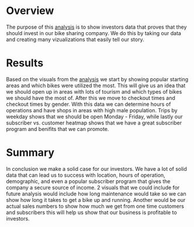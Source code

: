 # Overview
The purpose of this [analysis](https://public.tableau.com/app/profile/ron.holcomb/viz/CitibikeChallenge_16327039798370/StoryChallenge?publish=yes) is to show investors data that proves that they should invest in our bike sharing company. We do this by taking our data and creating many vizualizations that easily tell our story.

# Results
Based on the visuals from the [analysis](https://public.tableau.com/app/profile/ron.holcomb/viz/CitibikeChallenge_16327039798370/StoryChallenge?publish=yes) we start by showing popular starting areas and which bikes were utilized the most. This will give us an idea that we should open up in areas with lots of tourism and which types of bikes we should have the most of. After this we move to checkout times and checkout times by gender. With this data we can determine hours of operations and have shops in areas with high male population. Trips by weekday shows that we should be open Monday - Friday, while lastly our subscriber vs. customer heatmap shows that we have a great subscriber program and benifits that we can promote.

# Summary
In conclusion we make a solid case for our investors. We have a lot of solid data that can lead us to success with location, hours of operation, demographic, and even a popular subscriber program that gives the company a secure source of income. 2 visuals that we could include for future analysis would include how long maintenance would take so we can show how long it takes to get a bike up and running. Another would be our actual sales numbers to show how much we get from one time customers and subscribers this will help us show that our business is profitable to investors.
